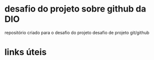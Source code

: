 # desafio do projeto sobre github da DIO
  repositório criado para o desafio do projeto desafio de projeto git/github
# links úteis
